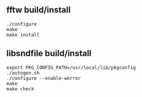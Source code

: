 ## fftw build/install
~~~
./configure
make
make install
~~~

## libsndfile build/install
~~~
export PKG_CONFIG_PATH=/usr/local/lib/pkgconfig
./autogen.sh
./configure --enable-werror
make
make check
~~~